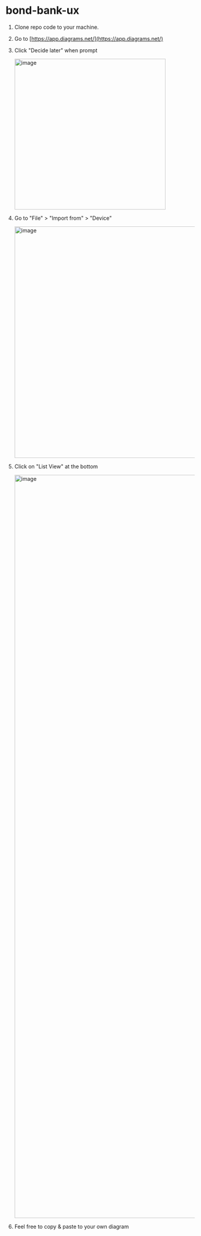 # bond-bank-ux

1. Clone repo code to your machine.

2. Go to [https://app.diagrams.net/](https://app.diagrams.net/)

3. Click "Decide later" when prompt

   <img width="402" alt="image" src="https://user-images.githubusercontent.com/4057887/201502836-7018d049-face-443c-b62b-84b91dde81fa.png">

4. Go to "File" > "Import from" > "Device"

   <img width="617" alt="image" src="https://user-images.githubusercontent.com/4057887/201502891-1aa17214-ce60-4d35-a88b-f35cef680e24.png">

5. Click on "List View" at the bottom

   <img width="1981" alt="image" src="https://user-images.githubusercontent.com/4057887/201502948-bf37b02d-03b4-4d54-93c9-f3c8775bbc7d.png">

6. Feel free to copy & paste to your own diagram
